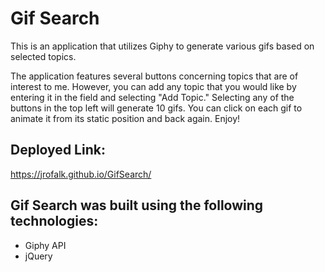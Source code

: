 # Gif Search

<p>This is an application that utilizes Giphy to generate various gifs based on selected topics.</p>

<p>The application features several buttons concerning topics that are of interest to me. However, you can add any topic that you would like by entering it in the field and selecting "Add Topic." Selecting any of the buttons in the top left will generate 10 gifs. You can click on each gif to animate it from its static position and back again. Enjoy!</p>

## Deployed Link:

https://jrofalk.github.io/GifSearch/


 ## Gif Search was built using the following technologies:
 
 * Giphy API
 * jQuery


  
